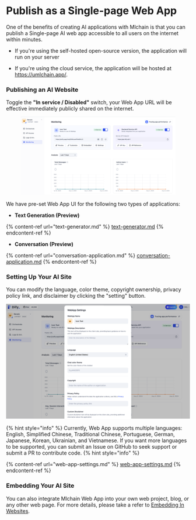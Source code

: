 # Publish as a Single-page Web App

One of the benefits of creating AI applications with Mlchain is that you can publish a Single-page AI web app accessible to all users on the internet within minutes.

- If you're using the self-hosted open-source version, the application will run on your server

- If you're using the cloud service, the application will be hosted at <https://umlchain.app/>.


### Publishing an AI Website

Toggle the **"In service / Disabled"** switch, your Web App URL will be effective immediately publicly shared on the internet.

<figure><img src="../../../../img/en-public-web-app.png" alt=""><figcaption></figcaption></figure>

We have pre-set Web App UI for the following two types of applications:

- **Text Generation (Preview)**

{% content-ref url="text-generator.md" %}
[text-generator.md](text-generator.md)
{% endcontent-ref %}

- **Conversation (Preview)**

{% content-ref url="conversation-application.md" %}
[conversation-application.md](conversation-application.md)
{% endcontent-ref %}

### Setting Up Your AI Site

You can modify the language, color theme, copyright ownership, privacy policy link, and disclaimer by clicking the "setting" button.

![](../../../../img/en-web-app-settings.png)

{% hint style="info" %}
Currently, Web App supports multiple languages: English, Simplified Chinese, Traditional Chinese, Portuguese, German, Japanese, Korean, Ukrainian, and Vietnamese. If you want more languages to be supported, you can submit an Issue on GitHub to seek support or submit a PR to contribute code.
{% hint style="info" %}

{% content-ref url="web-app-settings.md" %}
[web-app-settings.md](web-app-settings.md)
{% endcontent-ref %}

### Embedding Your AI Site

You can also integrate Mlchain Web App into your own web project, blog, or any other web page. For more details, please take a refer to [Embedding In Websites](https://docs.mlchain.khulnasoft.com/guides/application-publishing/embedding-in-websites).
